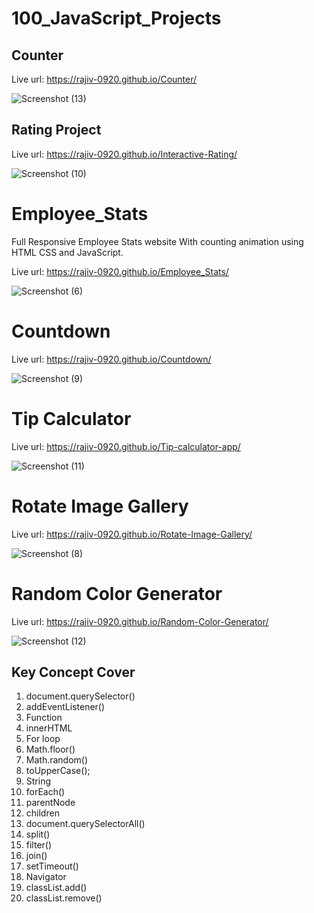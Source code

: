# 100_JavaScript_Projects

## Counter

Live url: https://rajiv-0920.github.io/Counter/

![Screenshot (13)](https://github.com/Rajiv-0920/100_JavaScript_Projects/assets/133740418/43913d3e-be9f-4102-8b63-e122bdec0464)

## Rating Project

Live url: https://rajiv-0920.github.io/Interactive-Rating/

![Screenshot (10)](https://github.com/Rajiv-0920/100_JavaScript_Projects/assets/133740418/5c45a08d-e1f4-45ba-a81a-936586e75342)

# Employee_Stats

Full Responsive Employee Stats website With counting animation using HTML CSS and JavaScript.

Live url: https://rajiv-0920.github.io/Employee_Stats/

![Screenshot (6)](https://github.com/Rajiv-0920/Employee_Stats/assets/133740418/df4645d2-ba8d-478e-a678-3c8874a9a37c)

# Countdown

Live url: https://rajiv-0920.github.io/Countdown/

![Screenshot (9)](https://github.com/Rajiv-0920/Countdown/assets/133740418/ea7501b7-9fa5-4e4f-95ee-a1365fb1c64f)

# Tip Calculator

Live url: https://rajiv-0920.github.io/Tip-calculator-app/

![Screenshot (11)](https://github.com/Rajiv-0920/100_JavaScript_Projects/assets/133740418/3d085270-1118-48a9-b4ff-6c49d2e41ba7)

# Rotate Image Gallery

Live url: https://rajiv-0920.github.io/Rotate-Image-Gallery/

![Screenshot (8)](https://github.com/Rajiv-0920/Rotate-Image-Gallery/assets/133740418/a7f0c442-1c3b-456d-bfa9-d14b21497b2f)

# Random Color Generator

Live url: https://rajiv-0920.github.io/Random-Color-Generator/

![Screenshot (12)](https://github.com/Rajiv-0920/Random-Color-Generator/assets/133740418/f94cf44e-4484-4f08-8e44-e0da2cf35ea2)

## Key Concept Cover

1. document.querySelector()
2. addEventListener()
3. Function
4. innerHTML
5. For loop
6. Math.floor()
7. Math.random()
8. toUpperCase();
9. String
10. forEach()
11. parentNode
12. children
13. document.querySelectorAll()
14. split()
15. filter()
16. join()
17. setTimeout()
18. Navigator
19. classList.add()
20. classList.remove()
